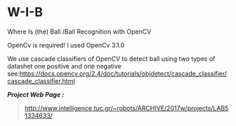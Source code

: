 # W-I-B
Where Is (the) Ball /Ball Recognition with OpenCV


OpenCv is required!
I used OpenCv 3.1.0

We use cascade classifiers of OpenCV to detect ball using two types of datashet one positive and one negative
see:https://docs.opencv.org/2.4/doc/tutorials/objdetect/cascade_classifier/cascade_classifier.html

***Project Web Page :***
> http://www.intelligence.tuc.gr/~robots/ARCHIVE/2017w/projects/LAB51334633/
